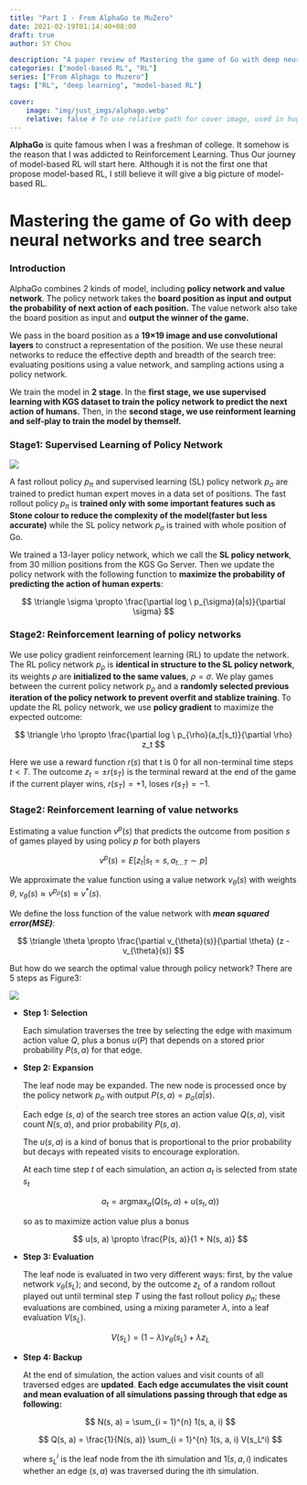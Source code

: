 ```yaml
---
title: "Part I - From AlphaGo to MuZero"
date: 2021-02-19T01:14:40+08:00
draft: true
author: SY Chou

description: "A paper review of Mastering the game of Go with deep neural networks and tree search and an introduction of AlphaGo"
categories: ["model-based RL", "RL"]
series: ["From Alphago to Muzero"]
tags: ["RL", "deep learning", "model-based RL"]

cover:
    image: "img/just_imgs/alphago.webp"
    relative: false # To use relative path for cover image, used in hugo Page-bundles
---
```


**AlphaGo** is quite famous when I was a freshman of college. It somehow is the reason that I was addicted to Reinforcement Learning. Thus Our journey of model-based RL will start here. Although it is not the first one that propose model-based RL, I still believe it will give a big picture of model-based RL.

# Mastering the game of Go with deep neural networks and tree search

### Introduction

AlphaGo combines 2 kinds of model, including **policy network and value network**. The policy network takes the **board position as input and output the probability of next action of each position.** The value network also take the board position as input and **output the winner of the game.**

We pass in the board position as a **19×19 image and use convolutional layers** to construct a representation of the position. We use these neural networks to reduce the effective depth and breadth of the search tree: evaluating positions using a value network, and sampling actions using a policy network.

We train the model in **2 stage**. In the **first stage, we use supervised learning with KGS dataset to train the policy network to predict the next action of humans.** Then, in the **second stage, we use reinforment learning and self-play to train the model by themself.**

### Stage1: Supervised Learning of Policy Network

![](/blog/img/alphago_to_muzero/alphago/sl_policy_network.png)

A fast rollout policy $p_{\pi}$ and supervised learning (SL) policy network $p_{\sigma}$ are trained to predict human expert moves in a data set of positions. The fast rollout policy $p_{\pi}$ is <strong>trained only with some important features such as Stone colour to reduce the complexity of the model(faster but less accurate)</strong> while the SL policy network $p_{\sigma}$ is trained with whole position of Go.

We trained a 13-layer policy network, which we call the **SL policy network**, from 30 million positions from the KGS Go Server. Then we update the policy network with the following function to **maximize the probability of predicting the action of human experts**:

<!-- ![](/blog/img/alphago_to_muzero/alphago/policy_update.png) -->

$$
\triangle \sigma \propto \frac{\partial log \ p_{\sigma}(a|s)}{\partial \sigma}
$$

### Stage2: Reinforcement learning of policy networks

We use policy gradient reinforcement learning (RL) to update the network. The RL policy network $p_{\rho}$ is **identical in structure to the SL policy network**, its weights $\rho$ are **initialized to the same values**, $\rho = \sigma$. We play games between the current policy network $p_{\rho}$ and a **randomly selected previous iteration of the policy network to prevent overfit and stablize training**. To update the RL policy network, we use **policy gradient** to maximize the expected outcome:

<!-- ![](/blog/img/alphago_to_muzero/alphago/rl_policy.png) -->

$$
\triangle \rho \propto \frac{\partial log \ p_{\rho}(a_t|s_t)}{\partial \rho} z_t
$$

Here we use a reward function $r(s)$ that t is 0 for all non-terminal time steps $t<T$. The outcome $z_t = \pm r(s_T)$ is the terminal reward at the end of the game if the current player wins, $r(s_T) = +1$, loses $r(s_T) = -1$.

### Stage2: Reinforcement learning of value networks

Estimating a value function $v^p(s)$ that predicts the outcome from position $s$ of games played by using policy $p$ for both players

<!-- ![](/blog/img/alphago_to_muzero/alphago/value_funct.png) -->

$$
v^p(s) = E[z_t | s_t = s, a_{t ... T} \sim p]
$$

We approximate the value function using a value network $v_{\theta}(s)$ with weights $\theta$, $v_{\theta}(s) \approx v^{p_{\rho}}(s) \approx v^*(s)$. 

We define the loss function of the value network with ***mean squared error(MSE)***:

<!-- ![](/blog/img/alphago_to_muzero/alphago/value_update.png) -->

$$
\triangle \theta \propto \frac{\partial v_{\theta}(s)}{\partial \theta} (z - v_{\theta}(s))
$$

But how do we search the optimal value through policy network? There are 5 steps as Figure3:

![](/blog/img/alphago_to_muzero/alphago/mcts.png)

- **Step 1: Selection**

  Each simulation traverses the tree by selecting the edge with maximum action value $Q$, plus a bonus $u(P)$ that depends on a stored prior probability $P(s, a)$ for that edge.

- **Step 2: Expansion**
  
  The leaf node may be expanded. The new node is processed once by the policy network $p_{\sigma}$ with output $P(s, a)=p_{\sigma}(a|s)$. 
  
  Each edge $(s, a)$ of the search tree stores an action value $Q(s, a)$, visit count $N(s, a)$, and prior probability $P(s, a)$. 

  The $u(s, a)$ is a kind of bonus that is proportional to the prior probability but decays with repeated visits to encourage exploration.

  At each time step $t$ of each simulation, an action $a_t$ is selected from state $s_t$

  <!-- ![](/blog/img/alphago_to_muzero/alphago/Q_u.png) -->

  $$
  a_t = \mathop{\arg\max}_a (Q(s_t, a) + u(s_t, a))
  $$

  so as to maximize action value plus a bonus

  $$
  u(s, a) \propto \frac{P(s, a)}{1 + N(s, a)}
  $$

- **Step 3: Evaluation**
  
  The leaf node is evaluated in two very different ways: first, by the value network $v_{\theta}(s_L)$; and second, by the outcome $z_L$ of a random rollout played out until terminal step $T$ using the fast rollout policy $p_{\pi}$; these evaluations are combined, using a mixing parameter $\lambda$, into a leaf evaluation $V(s_L)$.

  <!-- ![](/blog/img/alphago_to_muzero/alphago/value_eval.png) -->

  $$
  V(s_L) = (1 - \lambda) v_{\theta}(s_L) + \lambda z_L
  $$

- **Step 4: Backup**
  
  At the end of simulation, the action values and visit counts of all traversed edges are **updated**. **Each edge accumulates the visit count and mean evaluation of all simulations passing through that edge as following:**

  <!-- ![](/blog/img/alphago_to_muzero/alphago/value_backup.png) -->

  $$
  N(s, a) = \sum_{i = 1}^{n} 1(s, a, i)
  $$

  $$
  Q(s, a) = \frac{1}{N(s, a)} \sum_{i = 1}^{n} 1(s, a, i) V(s_L^i)
  $$

  where $s_L^i$ is the leaf node from the ith simulation and $1(s, a, i)$ indicates whether an edge $(s, a)$ was traversed during the ith simulation.
